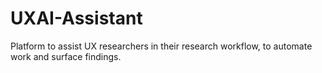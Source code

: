 # UXAI-Assistant

Platform to assist UX researchers in their research workflow, to automate work and surface findings.
